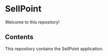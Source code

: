 # SellPoint

Welcome to this repository!

## Contents

This repository contains the SellPoint application.
